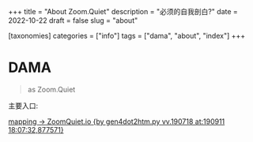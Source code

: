 +++
title = "About Zoom.Quiet"
description = "必须的自我剖白?"
date = 2022-10-22
draft = false
slug = "about"

[taxonomies]
categories = ["info"]
tags = ["dama", "about", "index"]
+++

# DAMA
> as Zoom.Quiet


主要入口:

[mapping \-> ZoomQuiet\.io \{by gen4dot2htm\.py vv\.190718 at:190911 18:07:32,877571\}](https://zoomquiet.io/)
